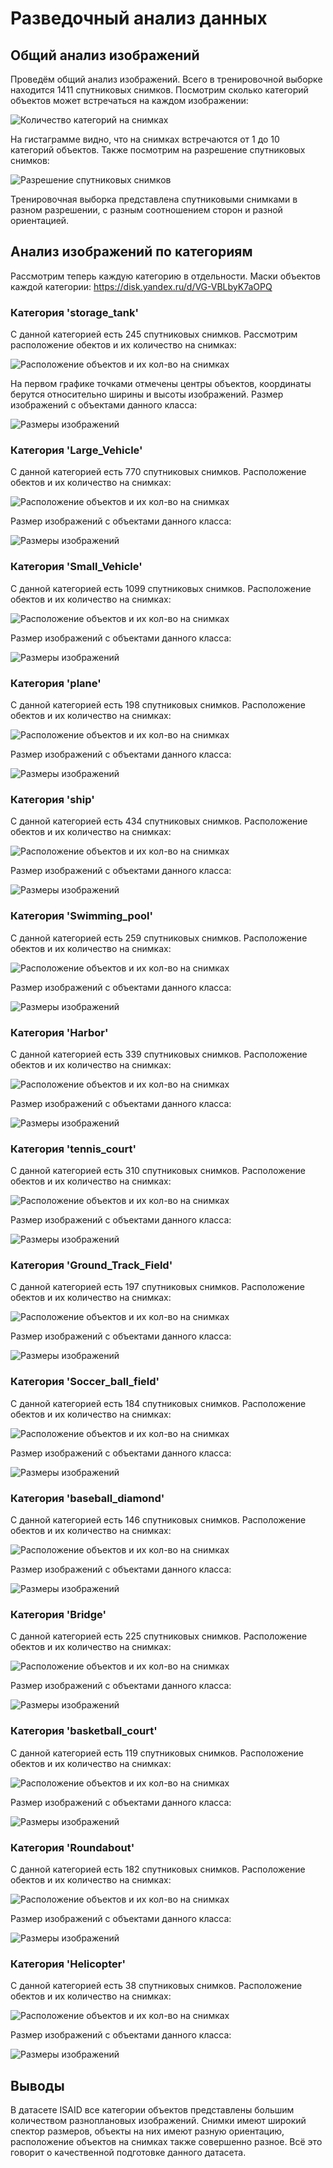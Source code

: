 # Разведочный анализ данных
## Общий анализ изображений
Проведём общий анализ изображений. Всего в тренировочной выборке находится 1411 спутниковых снимков. Посмотрим сколько категорий объектов может встречаться на каждом изображении:

![Количество категорий на снимках](images/cat_on_imgs.png)

На гистаграмме видно, что на снимках встречаются от 1 до 10 категорий объектов. Также посмотрим на разрешение спутниковых снимков:

![Разрешение спутниковых снимков](images/imges_res.png)

Тренировочная выборка представлена спутниковыми снимками в разном разрешении, с разным соотношением сторон и разной ориентацией.

## Анализ изображений по категориям
Рассмотрим теперь каждую категорию в отдельности. Маски объектов каждой категории: https://disk.yandex.ru/d/VG-VBLbyK7aOPQ

### Категория 'storage_tank'
С данной категорией есть 245 спутниковых снимков. Рассмотрим расположение обектов и их количество на снимках:

![Расположение объектов и их кол-во на снимках](images/storage_tank_1.png)

На первом графике точками отмечены центры объектов, координаты берутся относительно ширины и высоты изображений. Размер изображений с объектами данного класса:

![Размеры изображений](images/storage_tank_2.png)

### Категория 'Large_Vehicle'
С данной категорией есть 770 спутниковых снимков. Расположение обектов и их количество на снимках:

![Расположение объектов и их кол-во на снимках](images/large_vehicle_1.png)

Размер изображений с объектами данного класса:

![Размеры изображений](images/large_vehicle_2.png)

### Категория 'Small_Vehicle'
С данной категорией есть 1099 спутниковых снимков. Расположение обектов и их количество на снимках:

![Расположение объектов и их кол-во на снимках](images/small_vehicle_1.png)

Размер изображений с объектами данного класса:

![Размеры изображений](images/small_vehicle_2.png)

### Категория 'plane'
С данной категорией есть 198 спутниковых снимков. Расположение обектов и их количество на снимках:

![Расположение объектов и их кол-во на снимках](images/plane_1.png)

Размер изображений с объектами данного класса:

![Размеры изображений](images/plane_2.png)

### Категория 'ship'
С данной категорией есть 434 спутниковых снимков. Расположение обектов и их количество на снимках:

![Расположение объектов и их кол-во на снимках](images/ship_1.png)

Размер изображений с объектами данного класса:

![Размеры изображений](images/ship_2.png)

### Категория 'Swimming_pool'
С данной категорией есть 259 спутниковых снимков. Расположение обектов и их количество на снимках:

![Расположение объектов и их кол-во на снимках](images/swimming_pool_1.png)

Размер изображений с объектами данного класса:

![Размеры изображений](images/swimming_pool_2.png)

### Категория 'Harbor'
С данной категорией есть 339 спутниковых снимков. Расположение обектов и их количество на снимках:

![Расположение объектов и их кол-во на снимках](images/harbor_1.png)

Размер изображений с объектами данного класса:

![Размеры изображений](images/harbor_2.png)

### Категория 'tennis_court'
С данной категорией есть 310 спутниковых снимков. Расположение обектов и их количество на снимках:

![Расположение объектов и их кол-во на снимках](images/tennis_court_1.png)

Размер изображений с объектами данного класса:

![Размеры изображений](images/tennis_court_2.png)

### Категория 'Ground_Track_Field'
С данной категорией есть 197 спутниковых снимков. Расположение обектов и их количество на снимках:

![Расположение объектов и их кол-во на снимках](images/ground_track_field_1.png)

Размер изображений с объектами данного класса:

![Размеры изображений](images/ground_track_field_2.png)

### Категория 'Soccer_ball_field'
С данной категорией есть 184 спутниковых снимков. Расположение обектов и их количество на снимках:

![Расположение объектов и их кол-во на снимках](images/soccer_ball_field_1.png)

Размер изображений с объектами данного класса:

![Размеры изображений](images/soccer_ball_field_2.png)

### Категория 'baseball_diamond'
С данной категорией есть 146 спутниковых снимков. Расположение обектов и их количество на снимках:

![Расположение объектов и их кол-во на снимках](images/baseball_diamond_1.png)

Размер изображений с объектами данного класса:

![Размеры изображений](images/baseball_diamond_2.png)

### Категория 'Bridge'
С данной категорией есть 225 спутниковых снимков. Расположение обектов и их количество на снимках:

![Расположение объектов и их кол-во на снимках](images/bridge_1.png)

Размер изображений с объектами данного класса:

![Размеры изображений](images/bridge_2.png)

### Категория 'basketball_court'
С данной категорией есть 119 спутниковых снимков. Расположение обектов и их количество на снимках:

![Расположение объектов и их кол-во на снимках](images/basketball_court_1.png)

Размер изображений с объектами данного класса:

![Размеры изображений](images/basketball_court_2.png)

### Категория 'Roundabout'
С данной категорией есть 182 спутниковых снимков. Расположение обектов и их количество на снимках:

![Расположение объектов и их кол-во на снимках](images/roundabout_1.png)

Размер изображений с объектами данного класса:

![Размеры изображений](images/roundabout_2.png)

### Категория 'Helicopter'
С данной категорией есть 38 спутниковых снимков. Расположение обектов и их количество на снимках:

![Расположение объектов и их кол-во на снимках](images/helicopter_1.png)

Размер изображений с объектами данного класса:

![Размеры изображений](images/helicopter_2.png)

## Выводы
В датасете ISAID все категории объектов представлены большим количеством разноплановых изображений. Снимки имеют широкий спектор размеров, объекты на них имеют разную ориентацию, расположение объектов на снимках также совершенно разное. Всё это говорит о качественной подготовке данного датасета.
